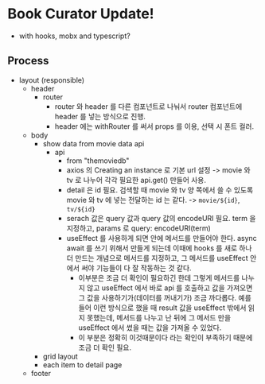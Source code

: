 # Book Curator Update!

- with hooks, mobx and typescript?

## Process

- layout (responsible)
  - header
    - router
      - router 와 header 를 다른 컴포넌트로 나눠서 router 컴포넌트에 header 를 넣는 방식으로 진행.
      - header 에는 withRouter 를 써서 props 를 이용, 선택 시 폰트 컬러.
  - body
    - show data from movie data api
      - api
        - from "themoviedb"
        - axios 의 Creating an instance 로 기본 url 설정 -> movie 와 tv 로 나누어 각각 필요한 api.get() 만들어 사용.
        - detail 은 id 필요. 검색할 때 movie 와 tv 양 쪽에서 쓸 수 있도록 movie 와 tv 에 넣는 전달하는 id 는 같다.
          -> `movie/${id}`, `tv/${id}`
        - serach 값은 query 값과 query 값의 encodeURI 필요. term 을 지정하고, params 로 query: encodeURI(term)
        - useEffect 를 사용하게 되면 안에 메서드를 만들어야 한다. async await 를 쓰기 위해서 만들게 되는데 이때에 hooks 를 새로 하나 더 만드는 개념으로 메서드를 지정하고, 그 메서드를 useEffect 안에서 써야 기능들이 다 잘 작동하는 것 같다.
          - 이부분은 조금 더 확인이 필요하긴 한데 그렇게 메서드를 나누지 않고 useEffect 에서 바로 api 를 호출하고 값을 가져오면 그 값을 사용하기가(데이터를 꺼내기가) 조금 까다롭다. 예를 들어 이런 방식으로 했을 때 result 값을 useEffect 밖에서 읽지 못했는데,
            메서드를 나누고 난 뒤에 그 메서드 만을 useEffect 에서 썼을 때는 값을 가져올 수 있었다.
          - 이 부분은 정확히 이것때문이다 라는 확인이 부족하기 때문에 조금 더 확인 필요.
    - grid layout
    - each item to detail page
  - footer
